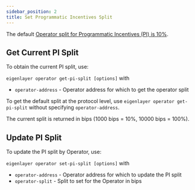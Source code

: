 ```yaml
---
sidebar_position: 2
title: Set Programmatic Incentives Split
---
```


The default [Operator split for Programmatic Incentives (PI) is 10%](../../../../eigenlayer/concepts/rewards/pi-split.md).

## Get Current PI Split

To obtain the current PI split, use:

`eigenlayer operator get-pi-split [options]` with

* `operator-address` - Operator address for which to get the operator split

To get the default split at the protocol level, use `eigenlayer operator get-pi-split` without specifying
`operator-address`.

The current split is returned in bips (1000 bips = 10%, 10000 bips = 100%).

## Update PI Split

To update the PI split by Operator, use:

`eigenlayer operator set-pi-split [options]` with

* `operator-address` - Operator address for which to update the PI split
* `operator-split` - Split to set for the Operator in bips